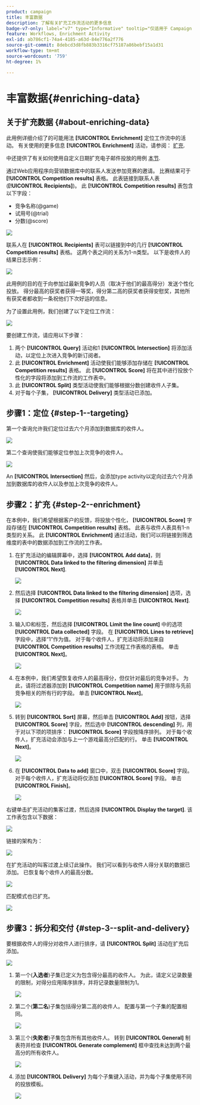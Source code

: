 ```yaml
---
product: campaign
title: 丰富数据
description: 了解有关扩充工作流活动的更多信息
badge-v7-only: label="v7" type="Informative" tooltip="仅适用于 Campaign Classic v7"
feature: Workflows, Enrichment Activity
exl-id: ab786cf1-74a4-4185-a63d-84e776a2f776
source-git-commit: 8debcd3d8fb883b3316cf75187a86bebf15a1d31
workflow-type: tm+mt
source-wordcount: '759'
ht-degree: 1%

---
```


# 丰富数据{#enriching-data}



## 关于扩充数据 {#about-enriching-data}

此用例详细介绍了的可能用法 **[!UICONTROL Enrichment]** 定位工作流中的活动。 有关使用的更多信息 **[!UICONTROL Enrichment]** 活动，请参阅： [扩充](enrichment.md).

中还提供了有关如何使用自定义日期扩充电子邮件投放的用例 [本节](email-enrichment-with-custom-date-fields.md).

通过Web应用程序向营销数据库中的联系人发送参加竞赛的邀请。 比赛结果可于 **[!UICONTROL Competition results]** 表格。 此表链接到联系人表(**[!UICONTROL Recipients]**)。 此 **[!UICONTROL Competition results]** 表包含以下字段：

* 竞争名称(@game)
* 试用号(@trial)
* 分数(@score)

![](assets/uc1_enrich_1.png)

联系人在 **[!UICONTROL Recipients]** 表可以链接到中的几行 **[!UICONTROL Competition results]** 表格。 这两个表之间的关系为1-n类型。 以下是收件人的结果日志示例：

![](assets/uc1_enrich_2.png)

此用例的目的在于向参加过最新竞争的人员（取决于他们的最高得分）发送个性化投放。 得分最高的获奖者获得一等奖，得分第二高的获奖者获得安慰奖，其他所有获奖者都收到一条祝他们下次好运的信息。

为了设置此用例，我们创建了以下定位工作流：

![](assets/uc1_enrich_3.png)

要创建工作流，请应用以下步骤：

1. 两个 **[!UICONTROL Query]** 活动和1 **[!UICONTROL Intersection]** 将添加活动，以定位上次进入竞争的新订阅者。
1. 此 **[!UICONTROL Enrichment]** 活动使我们能够添加存储在 **[!UICONTROL Competition results]** 表格。 此 **[!UICONTROL Score]** 将在其中进行投放个性化的字段将添加到工作流的工作表中。
1. 此 **[!UICONTROL Split]** 类型活动使我们能够根据分数创建收件人子集。
1. 对于每个子集， **[!UICONTROL Delivery]** 类型活动已添加。

## 步骤1：定位 {#step-1--targeting}

第一个查询允许我们定位过去六个月添加到数据库的收件人。

![](assets/uc1_enrich_4.png)

第二个查询使我们能够定位参加上次竞争的收件人。

![](assets/uc1_enrich_5.png)

An **[!UICONTROL Intersection]** 然后，会添加type activity以定向过去六个月添加到数据库的收件人以及参加上次竞争的收件人。

## 步骤2：扩充 {#step-2--enrichment}

在本例中，我们希望根据客户的反馈，将投放个性化， **[!UICONTROL Score]** 字段存储在 **[!UICONTROL Competition results]** 表格。 此表与收件人表具有1-n类型的关系。 此 **[!UICONTROL Enrichment]** 通过活动，我们可以将链接到筛选维度的表中的数据添加到工作流的工作表。

1. 在扩充活动的编辑屏幕中，选择 **[!UICONTROL Add data]**，则 **[!UICONTROL Data linked to the filtering dimension]** 并单击 **[!UICONTROL Next]**.

   ![](assets/uc1_enrich_6.png)

1. 然后选择 **[!UICONTROL Data linked to the filtering dimension]** 选项，选择 **[!UICONTROL Competition results]** 表格并单击 **[!UICONTROL Next]**.

   ![](assets/uc1_enrich_7.png)

1. 输入ID和标签，然后选择 **[!UICONTROL Limit the line count]** 中的选项 **[!UICONTROL Data collected]** 字段。 在 **[!UICONTROL Lines to retrieve]** 字段中，选择“1”作为值。 对于每个收件人，扩充活动将添加来自 **[!UICONTROL Competition results]** 工作流程工作表格的表格。 单击 **[!UICONTROL Next]**。

   ![](assets/uc1_enrich_8.png)

1. 在本例中，我们希望恢复收件人的最高得分，但仅针对最后的竞争对手。 为此，请将过滤器添加到 **[!UICONTROL Competition name]** 用于排除与先前竞争相关的所有行的字段。 单击 **[!UICONTROL Next]**。

   ![](assets/uc1_enrich_9.png)

1. 转到 **[!UICONTROL Sort]** 屏幕，然后单击 **[!UICONTROL Add]** 按钮，选择 **[!UICONTROL Score]** 字段，然后选中 **[!UICONTROL descending]** 列，用于对以下项的项排序： **[!UICONTROL Score]** 字段按降序排列。 对于每个收件人，扩充活动会添加与上一个游戏最高分匹配的行。 单击 **[!UICONTROL Next]**。

   ![](assets/uc1_enrich_10.png)

1. 在 **[!UICONTROL Data to add]** 窗口中，双击 **[!UICONTROL Score]** 字段。 对于每个收件人，扩充活动将仅添加 **[!UICONTROL Score]** 字段。 单击 **[!UICONTROL Finish]**。

   ![](assets/uc1_enrich_11.png)

右键单击扩充活动的集客过渡，然后选择 **[!UICONTROL Display the target]**. 该工作表包含以下数据：

![](assets/uc1_enrich_13.png)

链接的架构为：

![](assets/uc1_enrich_15.png)

在扩充活动的叫客过渡上续订此操作。 我们可以看到与收件人得分关联的数据已添加。 已恢复每个收件人的最高分数。

![](assets/uc1_enrich_12.png)

匹配模式也已扩充。

![](assets/uc1_enrich_14.png)

## 步骤3：拆分和交付 {#step-3--split-and-delivery}

要根据收件人的得分对收件人进行排序，请 **[!UICONTROL Split]** 活动在扩充后添加。

![](assets/uc1_enrich_18.png)

1. 第一个(**入选者**)子集已定义为包含得分最高的收件人。 为此，请定义记录数量的限制，对得分应用降序排序，并将记录数量限制为1。

   ![](assets/uc1_enrich_16.png)

1. 第二个(**第二名**)子集包括得分第二高的收件人。 配置与第一个子集的配置相同。

   ![](assets/uc1_enrich_17.png)

1. 第三个(**失败者**)子集包含所有其他收件人。 转到 **[!UICONTROL General]** 制表符并检查 **[!UICONTROL Generate complement]** 框中查找未达到两个最高分的所有收件人。

   ![](assets/uc1_enrich_19.png)

1. 添加 **[!UICONTROL Delivery]** 为每个子集键入活动，并为每个子集使用不同的投放模板。

   ![](assets/uc1_enrich_20.png)
